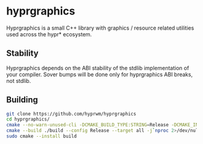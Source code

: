 # hyprgraphics

Hyprgraphics is a small C++ library with graphics / resource related utilities used across the hypr* ecosystem.

## Stability

Hyprgraphics depends on the ABI stability of the stdlib implementation of your compiler. Sover bumps will be done only for hyprgraphics ABI breaks, not stdlib.

## Building

```sh
git clone https://github.com/hyprwm/hyprgraphics
cd hyprgraphics/
cmake --no-warn-unused-cli -DCMAKE_BUILD_TYPE:STRING=Release -DCMAKE_INSTALL_PREFIX:PATH=/usr -S . -B ./build
cmake --build ./build --config Release --target all -j`nproc 2>/dev/null || getconf NPROCESSORS_CONF`
sudo cmake --install build
```
